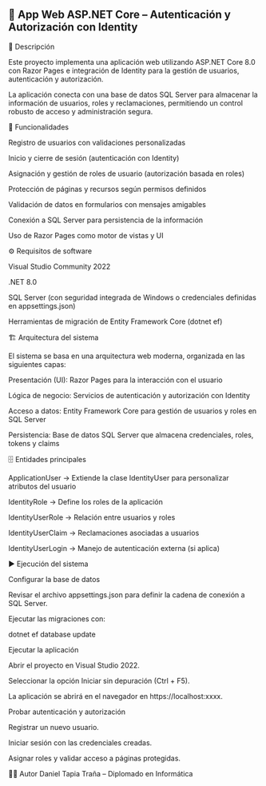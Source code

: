 ## 🔐 App Web ASP.NET Core – Autenticación y Autorización con Identity
📌 Descripción

Este proyecto implementa una aplicación web utilizando ASP.NET Core 8.0 con Razor Pages e integración de Identity para la gestión de usuarios, autenticación y autorización.

La aplicación conecta con una base de datos SQL Server para almacenar la información de usuarios, roles y reclamaciones, permitiendo un control robusto de acceso y administración segura.

🚀 Funcionalidades

Registro de usuarios con validaciones personalizadas

Inicio y cierre de sesión (autenticación con Identity)

Asignación y gestión de roles de usuario (autorización basada en roles)

Protección de páginas y recursos según permisos definidos

Validación de datos en formularios con mensajes amigables

Conexión a SQL Server para persistencia de la información

Uso de Razor Pages como motor de vistas y UI

⚙️ Requisitos de software

Visual Studio Community 2022

.NET 8.0

SQL Server (con seguridad integrada de Windows o credenciales definidas en appsettings.json)

Herramientas de migración de Entity Framework Core (dotnet ef)

🏗️ Arquitectura del sistema

El sistema se basa en una arquitectura web moderna, organizada en las siguientes capas:

Presentación (UI): Razor Pages para la interacción con el usuario

Lógica de negocio: Servicios de autenticación y autorización con Identity

Acceso a datos: Entity Framework Core para gestión de usuarios y roles en SQL Server

Persistencia: Base de datos SQL Server que almacena credenciales, roles, tokens y claims

🗄️ Entidades principales

ApplicationUser → Extiende la clase IdentityUser para personalizar atributos del usuario

IdentityRole → Define los roles de la aplicación

IdentityUserRole → Relación entre usuarios y roles

IdentityUserClaim → Reclamaciones asociadas a usuarios

IdentityUserLogin → Manejo de autenticación externa (si aplica)

▶️ Ejecución del sistema

Configurar la base de datos

Revisar el archivo appsettings.json para definir la cadena de conexión a SQL Server.

Ejecutar las migraciones con:

dotnet ef database update


Ejecutar la aplicación

Abrir el proyecto en Visual Studio 2022.

Seleccionar la opción Iniciar sin depuración (Ctrl + F5).

La aplicación se abrirá en el navegador en https://localhost:xxxx.

Probar autenticación y autorización

Registrar un nuevo usuario.

Iniciar sesión con las credenciales creadas.

Asignar roles y validar acceso a páginas protegidas.

🧑‍💻 Autor
Daniel Tapia Traña – Diplomado en Informática
